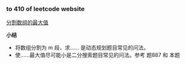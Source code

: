 ### to 410 of leetcode website

[分割数组的最大值](https://leetcode-cn.com/problems/split-array-largest-sum/)

**小结**
- 将数组分割为 m 段，求…… 是动态规划题目常见的问法。
- 使……最大值尽可能小是二分搜索题目常见的问法。参考 题887 和 本题